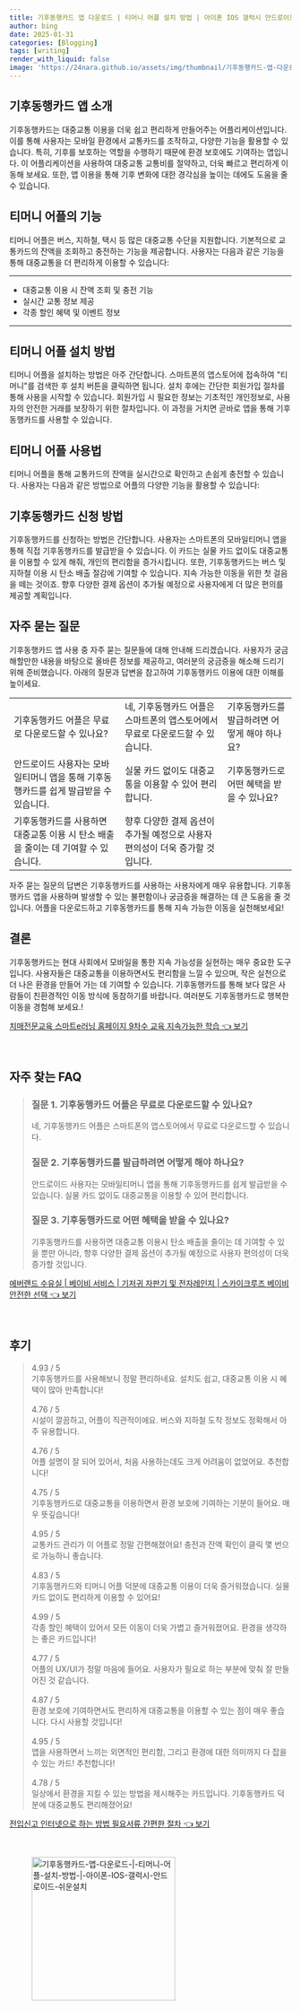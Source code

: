```yaml
---
title: 기후동행카드 앱 다운로드 | 티머니 어플 설치 방법 | 아이폰 IOS 갤럭시 안드로이드 쉬운설치
author: bing
date: 2025-01-31
categories: [Blogging]
tags: [writing]
render_with_liquid: false
image: 'https://24nara.github.io/assets/img/thumbnail/기후동행카드-앱-다운로드-|-티머니-어플-설치-방법-|-아이폰-IOS-갤럭시-안드로이드-쉬운설치.webp'
---
```



<h2 id='기후동행카드_어플_소개'>기후동행카드 앱 소개</h2>

<p>기후동행카드는 대중교통 이용을 더욱 쉽고 편리하게 만들어주는 어플리케이션입니다. 이를 통해 사용자는 모바일 환경에서 교통카드를 조작하고, 다양한 기능을 활용할 수 있습니다. 특히, 기후를 보호하는 역할을 수행하기 때문에 환경 보호에도 기여하는 앱입니다. 이 어플리케이션을 사용하여 대중교통 교통비를 절약하고, 더욱 빠르고 편리하게 이동해 보세요. 또한, 앱 이용을 통해 기후 변화에 대한 경각심을 높이는 데에도 도움을 줄 수 있습니다.</p>

<h2 id='티머니_어플_기능'>티머니 어플의 기능</h2>

<p>티머니 어플은 버스, 지하철, 택시 등 많은 대중교통 수단을 지원합니다. 기본적으로 교통카드의 잔액을 조회하고 충전하는 기능을 제공합니다. 사용자는 다음과 같은 기능을 통해 대중교통을 더 편리하게 이용할 수 있습니다:</p>

<hr />

<ul>
    <li>대중교통 이용 시 잔액 조회 및 충전 기능</li>
    <li>실시간 교통 정보 제공</li>
    <li>각종 할인 혜택 및 이벤트 정보</li>
</ul>

<hr />

<h2 id='어플_설치_방법'>티머니 어플 설치 방법</h2>

<p>티머니 어플을 설치하는 방법은 아주 간단합니다. 스마트폰의 앱스토어에 접속하여 "티머니"를 검색한 후 설치 버튼을 클릭하면 됩니다. 설치 후에는 간단한 회원가입 절차를 통해 사용을 시작할 수 있습니다. 회원가입 시 필요한 정보는 기초적인 개인정보로, 사용자의 안전한 거래를 보장하기 위한 절차입니다. 이 과정을 거치면 곧바로 앱을 통해 기후동행카드를 사용할 수 있습니다.</p>

<h2 id='어플_사용법'>티머니 어플 사용법</h2>

<p>티머니 어플을 통해 교통카드의 잔액을 실시간으로 확인하고 손쉽게 충전할 수 있습니다. 사용자는 다음과 같은 방법으로 어플의 다양한 기능을 활용할 수 있습니다:</p>

<h2 id='기후동행카드_신청방법'>기후동행카드 신청 방법</h2>

<p>기후동행카드를 신청하는 방법은 간단합니다. 사용자는 스마트폰의 모바일티머니 앱을 통해 직접 기후동행카드를 발급받을 수 있습니다. 이 카드는 실물 카드 없이도 대중교통을 이용할 수 있게 해줘, 개인의 편리함을 증가시킵니다. 또한, 기후동행카드는 버스 및 지하철 이용 시 탄소 배출 절감에 기여할 수 있습니다. 지속 가능한 이동을 위한 첫 걸음을 떼는 것이죠. 향후 다양한 결제 옵션이 추가될 예정으로 사용자에게 더 많은 편의를 제공할 계획입니다.</p>

<h2 id='자주_묻는_질문'>자주 묻는 질문</h2>

<p>기후동행카드 앱 사용 중 자주 묻는 질문들에 대해 안내해 드리겠습니다. 사용자가 궁금해할만한 내용을 바탕으로 올바른 정보를 제공하고, 여러분의 궁금증을 해소해 드리기 위해 준비했습니다. 아래의 질문과 답변을 참고하여 기후동행카드 이용에 대한 이해를 높이세요.</p>

<table>
    <tr>
        <td>기후동행카드 어플은 무료로 다운로드할 수 있나요?</td>
        <td>네, 기후동행카드 어플은 스마트폰의 앱스토어에서 무료로 다운로드할 수 있습니다.</td>
        <td>기후동행카드를 발급하려면 어떻게 해야 하나요?</td>
    </tr>
    <tr>
        <td>안드로이드 사용자는 모바일티머니 앱을 통해 기후동행카드를 쉽게 발급받을 수 있습니다.</td>
        <td>실물 카드 없이도 대중교통을 이용할 수 있어 편리합니다.</td>
        <td>기후동행카드로 어떤 혜택을 받을 수 있나요?</td>
    </tr>
    <tr>
        <td>기후동행카드를 사용하면 대중교통 이용 시 탄소 배출을 줄이는 데 기여할 수 있습니다.</td>
        <td>향후 다양한 결제 옵션이 추가될 예정으로 사용자 편의성이 더욱 증가할 것입니다.</td>
        <td></td>
    </tr>
</table>

<p>자주 묻는 질문의 답변은 기후동행카드를 사용하는 사용자에게 매우 유용합니다. 기후동행카드 앱을 사용하며 발생할 수 있는 불편함이나 궁금증을 해결하는 데 큰 도움을 줄 것입니다. 어플을 다운로드하고 기후동행카드를 통해 지속 가능한 이동을 실천해보세요!</p>

<h2 id='소결론'>결론</h2>

<p>기후동행카드는 현대 사회에서 모바일을 통한 지속 가능성을 실현하는 매우 중요한 도구입니다. 사용자들은 대중교통을 이용하면서도 편리함을 느낄 수 있으며, 작은 실천으로 더 나은 환경을 만들어 가는 데 기여할 수 있습니다. 기후동행카드를 통해 보다 많은 사람들이 친환경적인 이동 방식에 동참하기를 바랍니다. 여러분도 기후동행카드로 행복한 이동을 경험해 보세요.!</p>


<p><a class="click-button" title="치매전문교육 스마트e러닝 홈페이지 9차수 교육 지속가능한 학습" href="https://24nara.github.io/posts/%EC%B9%98%EB%A7%A4%EC%A0%84%EB%AC%B8%EA%B5%90%EC%9C%A1-%EC%8A%A4%EB%A7%88%ED%8A%B8e%EB%9F%AC%EB%8B%9D-%ED%99%88%ED%8E%98%EC%9D%B4%EC%A7%80-9%EC%B0%A8%EC%88%98-%EA%B5%90%EC%9C%A1-%EC%A7%80%EC%86%8D%EA%B0%80%EB%8A%A5%ED%95%9C-%ED%95%99%EC%8A%B5/" rel="dofollow">치매전문교육 스마트e러닝 홈페이지 9차수 교육 지속가능한 학습 👈 보기</a></p><br>
<h2 id='자주_찾는_FAQ'>자주 찾는 FAQ</h2>
<div itemscope="" itemtype="https://schema.org/FAQPage"> 
<blockquote> 
<div itemscope="" itemprop="mainEntity" itemtype="https://schema.org/Question"> 
<h3 itemprop="name">질문 1. 기후동행카드 어플은 무료로 다운로드할 수 있나요?</h3> 
<div itemscope="" itemprop="acceptedAnswer" itemtype="https://schema.org/Answer"> 
<span itemprop="text"> 
<p>네, 기후동행카드 어플은 스마트폰의 앱스토어에서 무료로 다운로드할 수 있습니다.</p> 
</span> 
</div> 
</div> 
<div itemscope="" itemprop="mainEntity" itemtype="https://schema.org/Question"> 
<h3 itemprop="name">질문 2. 기후동행카드를 발급하려면 어떻게 해야 하나요?</h3> 
<div itemscope="" itemprop="acceptedAnswer" itemtype="https://schema.org/Answer"> 
<span itemprop="text"> 
<p>안드로이드 사용자는 모바일티머니 앱을 통해 기후동행카드를 쉽게 발급받을 수 있습니다. 실물 카드 없이도 대중교통을 이용할 수 있어 편리합니다.</p> 
</span> 
</div> 
</div> 
<div itemscope="" itemprop="mainEntity" itemtype="https://schema.org/Question"> 
<h3 itemprop="name">질문 3. 기후동행카드로 어떤 혜택을 받을 수 있나요?</h3> 
<div itemscope="" itemprop="acceptedAnswer" itemtype="https://schema.org/Answer"> 
<span itemprop="text"> 
<p>기후동행카드를 사용하면 대중교통 이용시 탄소 배출을 줄이는 데 기여할 수 있을 뿐만 아니라, 향후 다양한 결제 옵션이 추가될 예정으로 사용자 편의성이 더욱 증가할 것입니다.</p> 
</span> 
</div> 
</div> 
</blockquote> 
</div>
<p><a class="click-button" title="에버랜드 수유실 | 베이비 서비스 | 기저귀 자판기 및 전자레인지 | 스카이크루즈 베이비 안전한 선택" href="https://24nara.github.io/posts/%EC%97%90%EB%B2%84%EB%9E%9C%EB%93%9C-%EC%88%98%EC%9C%A0%EC%8B%A4-%EB%B2%A0%EC%9D%B4%EB%B9%84-%EC%84%9C%EB%B9%84%EC%8A%A4-%EA%B8%B0%EC%A0%80%EA%B7%80-%EC%9E%90%ED%8C%90%EA%B8%B0-%EB%B0%8F-%EC%A0%84%EC%9E%90%EB%A0%88%EC%9D%B8%EC%A7%80-%EC%8A%A4%EC%B9%B4%EC%9D%B4%ED%81%AC%EB%A3%A8%EC%A6%88-%EB%B2%A0%EC%9D%B4%EB%B9%84-%EC%95%88%EC%A0%84%ED%95%9C-%EC%84%A0%ED%83%9D/" rel="dofollow">에버랜드 수유실 | 베이비 서비스 | 기저귀 자판기 및 전자레인지 | 스카이크루즈 베이비 안전한 선택 👈 보기</a></p><br>
<h2 id='후기'>후기</h2>
<div itemscope itemtype="https://schema.org/Product">
  <blockquote>
  <div itemprop="review" itemscope itemtype="https://schema.org/Review">
      <div itemprop="reviewRating" itemscope itemtype="https://schema.org/Rating"> <span itemprop="ratingValue">4.93</span> / <span itemprop="bestRating">5</span> </div>
      <span itemprop="reviewBody">기후동행카드를 사용해보니 정말 편리하네요. 설치도 쉽고, 대중교통 이용 시 혜택이 많아 만족합니다!</span>
  </div>
  <br>
  <div itemprop="review" itemscope itemtype="https://schema.org/Review">
      <div itemprop="reviewRating" itemscope itemtype="https://schema.org/Rating"> <span itemprop="ratingValue">4.76</span> / <span itemprop="bestRating">5</span> </div>
      <span itemprop="reviewBody">시설이 깔끔하고, 어플이 직관적이에요. 버스와 지하철 도착 정보도 정확해서 아주 유용합니다.</span>
  </div>
  <br>
  <div itemprop="review" itemscope itemtype="https://schema.org/Review">
      <div itemprop="reviewRating" itemscope itemtype="https://schema.org/Rating"> <span itemprop="ratingValue">4.76</span> / <span itemprop="bestRating">5</span> </div>
      <span itemprop="reviewBody">어플 설명이 잘 되어 있어서, 처음 사용하는데도 크게 어려움이 없었어요. 추천합니다!</span>
  </div>
  <br>
  <div itemprop="review" itemscope itemtype="https://schema.org/Review">
      <div itemprop="reviewRating" itemscope itemtype="https://schema.org/Rating"> <span itemprop="ratingValue">4.75</span> / <span itemprop="bestRating">5</span> </div>
      <span itemprop="reviewBody">기후동행카드로 대중교통을 이용하면서 환경 보호에 기여하는 기분이 들어요. 매우 뜻깊습니다!</span>
  </div>
  <br>
  <div itemprop="review" itemscope itemtype="https://schema.org/Review">
      <div itemprop="reviewRating" itemscope itemtype="https://schema.org/Rating"> <span itemprop="ratingValue">4.95</span> / <span itemprop="bestRating">5</span> </div>
      <span itemprop="reviewBody">교통카드 관리가 이 어플로 정말 간편해졌어요! 충전과 잔액 확인이 클릭 몇 번으로 가능하니 좋습니다.</span>
  </div>
  <br>
  <div itemprop="review" itemscope itemtype="https://schema.org/Review">
      <div itemprop="reviewRating" itemscope itemtype="https://schema.org/Rating"> <span itemprop="ratingValue">4.83</span> / <span itemprop="bestRating">5</span> </div>
      <span itemprop="reviewBody">기후동행카드와 티머니 어플 덕분에 대중교통 이용이 더욱 즐거워졌습니다. 실물 카드 없이도 편리하게 이용할 수 있어요!</span>
  </div>
  <br>
  <div itemprop="review" itemscope itemtype="https://schema.org/Review">
      <div itemprop="reviewRating" itemscope itemtype="https://schema.org/Rating"> <span itemprop="ratingValue">4.99</span> / <span itemprop="bestRating">5</span> </div>
      <span itemprop="reviewBody">각종 할인 혜택이 있어서 모든 이동이 더욱 가볍고 즐거워졌어요. 환경을 생각하는 좋은 카드입니다!</span>
  </div>
  <br>
  <div itemprop="review" itemscope itemtype="https://schema.org/Review">
      <div itemprop="reviewRating" itemscope itemtype="https://schema.org/Rating"> <span itemprop="ratingValue">4.77</span> / <span itemprop="bestRating">5</span> </div>
      <span itemprop="reviewBody">어플의 UX/UI가 정말 마음에 들어요. 사용자가 필요로 하는 부분에 맞춰 잘 만들어진 것 같습니다.</span>
  </div>
  <br>
  <div itemprop="review" itemscope itemtype="https://schema.org/Review">
      <div itemprop="reviewRating" itemscope itemtype="https://schema.org/Rating"> <span itemprop="ratingValue">4.87</span> / <span itemprop="bestRating">5</span> </div>
      <span itemprop="reviewBody">환경 보호에 기여하면서도 편리하게 대중교통을 이용할 수 있는 점이 매우 좋습니다. 다시 사용할 것입니다!</span>
  </div>
  <br>
  <div itemprop="review" itemscope itemtype="https://schema.org/Review">
      <div itemprop="reviewRating" itemscope itemtype="https://schema.org/Rating"> <span itemprop="ratingValue">4.95</span> / <span itemprop="bestRating">5</span> </div>
      <span itemprop="reviewBody">앱을 사용하면서 느끼는 외면적인 편리함, 그리고 환경에 대한 의미까지 다 잡을 수 있는 카드! 추천합니다!</span>
  </div>
  <br>
  <div itemprop="review" itemscope itemtype="https://schema.org/Review">
      <div itemprop="reviewRating" itemscope itemtype="https://schema.org/Rating"> <span itemprop="ratingValue">4.78</span> / <span itemprop="bestRating">5</span> </div>
      <span itemprop="reviewBody">일상에서 환경을 지킬 수 있는 방법을 제시해주는 카드입니다. 기후동행카드 덕분에 대중교통도 편리해졌어요!</span>
  </div>
  </blockquote>
</div>
<p><a class="click-button" title="전입신고 인터넷으로 하는 방법 필요서류 간편한 절차" href="https://24nara.github.io/posts/%EC%A0%84%EC%9E%85%EC%8B%A0%EA%B3%A0-%EC%9D%B8%ED%84%B0%EB%84%B7%EC%9C%BC%EB%A1%9C-%ED%95%98%EB%8A%94-%EB%B0%A9%EB%B2%95-%ED%95%84%EC%9A%94%EC%84%9C%EB%A5%98-%EA%B0%84%ED%8E%B8%ED%95%9C-%EC%A0%88%EC%B0%A8/" rel="dofollow">전입신고 인터넷으로 하는 방법 필요서류 간편한 절차 👈 보기</a></p><br>
<figure class="image"><img src="https://24nara.github.io/assets/img/thumbnail/기후동행카드-앱-다운로드-|-티머니-어플-설치-방법-|-아이폰-IOS-갤럭시-안드로이드-쉬운설치.webp" alt="기후동행카드-앱-다운로드-|-티머니-어플-설치-방법-|-아이폰-IOS-갤럭시-안드로이드-쉬운설치" width="256" height="256"></figure>